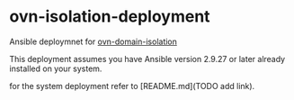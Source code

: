 # ovn-isolation-deployment

Ansible deploymnet for [ovn-domain-isolation](https://github.com/NVIDIA/ovn-isolation-deployment)

This deployment assumes you have Ansible version 2.9.27 or later already installed on your system.

for the system deployment refer to [README.md](TODO add link).
